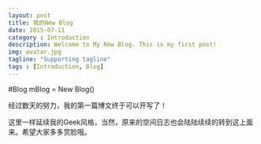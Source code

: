 ```yaml
---
layout: post
title: 我的New Blog
date: 2015-07-11
category : Introduction
description: Welcome to My New Blog. This is my first post!
img: avatar.jpg
tagline: "Supporting tagline"
tags : [Introduction, Blog]
---
```

#Blog mBlog = New Blog()

经过数天的努力，我的第一篇博文终于可以开写了！

这里一样延续我的Geek风格，当然，原来的空间日志也会陆陆续续的转到这上面来。希望大家多多赏脸哦。